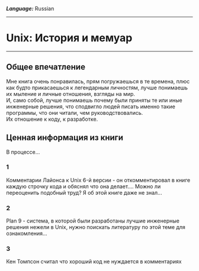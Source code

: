 ***Language:*** Russian
***

# Unix: История и мемуар
***

## Общее впечатление
Мне книга очень понравилась, прям погружаешься в те времена, плюс как будто прикасаешься к легендарным личностям, лучше понимаешь их мыление и личные отношения, взгляды на мир.  
И, само собой, лучше понимаешь почему были приняты те или иные инженерные решения, что сподвигло людей писать именно такие программы, что они читали, чем руководствовались.  
Их отношение к коду, к разработке.  

## Ценная информация из книги
В процессе...

### 1
Комментарии Лайонса к Unix  6-й версии - он откомментировал в книге каждую строчку кода и обяснял что она делает.... Можно ли переоценить подобный труд?
Я об этой книге даже не знал...

### 2
Plan 9 - система, в которой были разработаны лучшие инженерные решения нежели в Unix, нужно поискать литературу по этой теме для ознакомления...

### 3
Кен Томпсон считал что хороший код не нуждается в комментариях